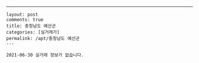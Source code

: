 ---
    layout: post
    comments: true
    title: 충청남도 예산군
    categories: [실거래가]
    permalink: /apt/충청남도 예산군
    ---

    2021-06-30 실거래 정보가 없습니다.

    